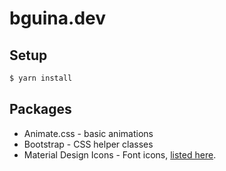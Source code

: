 # bguina.dev

## Setup

```bash
$ yarn install
```

## Packages

- Animate.css - basic animations
- Bootstrap - CSS helper classes
- Material Design Icons - Font icons, [listed here](https://fonts.google.com/icons?icon.set=Material+Icons&icon.style=Two+tone).
